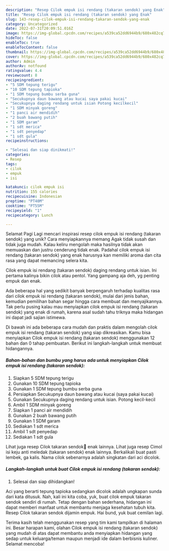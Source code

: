 ```yaml
---
description: "Resep Cilok empuk isi rendang (takaran sendok) yang Enak"
title: "Resep Cilok empuk isi rendang (takaran sendok) yang Enak"
slug: 143-resep-cilok-empuk-isi-rendang-takaran-sendok-yang-enak
category: Uncategorized
date: 2022-07-31T20:09:51.016Z
image: https://img-global.cpcdn.com/recipes/a539ca52dd6944b9/680x482cq70/cilok-empuk-isi-rendang-takaran-sendok-foto-resep-utama.jpg
hideToc: false
enableToc: true
enableTocContent: false
thumbnail: https://img-global.cpcdn.com/recipes/a539ca52dd6944b9/680x482cq70/cilok-empuk-isi-rendang-takaran-sendok-foto-resep-utama.jpg
cover: https://img-global.cpcdn.com/recipes/a539ca52dd6944b9/680x482cq70/cilok-empuk-isi-rendang-takaran-sendok-foto-resep-utama.jpg
author: Admin
authorAv: notfound
ratingvalue: 4.4
reviewcount: 8
recipeingredient:
- "5 SDM tepung terigu"
- "10 SDM tepung tapioka"
- "1 SDM tepung bumbu serba guna"
- "Secukupnya daun bawang atau kucai saya pakai kucai"
- "Secukupnya daging rendang untuk isian Potong kecilkecil"
- "1 SDM minyak goreng"
- "1 panci air mendidih"
- "2 buah bawang putih"
- "1 SDM garam"
- "1 sdt merica"
- "1 sdt penyedap"
- "1 sdt gula"
recipeinstructions:

- "Selesai dan siap dinikmati!"
categories:
- Resep
tags:
- cilok
- empuk
- isi

katakunci: cilok empuk isi 
nutrition: 155 calories
recipecuisine: Indonesian
preptime: "PT40M"
cooktime: "PT55M"
recipeyield: "1"
recipecategory: Lunch

---
```



Selamat Pagi Lagi mencari inspirasi resep cilok empuk isi rendang (takaran sendok) yang unik? Cara menyiapkannya memang Agak tidak susah dan tidak juga mudah. Kalau keliru mengolah maka hasilnya tidak akan memuaskan dan justru cenderung tidak enak. Padahal cilok empuk isi rendang (takaran sendok) yang enak harusnya kan memiliki aroma dan cita rasa yang dapat memancing selera kita.


Cilok empuk isi rendang (takaran sendok) daging rendang untuk isian. Ini pertama kalinya bikin cilok atau pentol. Yang gampang aja deh, yg penting empuk dan enak.

Ada beberapa hal yang sedikit banyak berpengaruh terhadap kualitas rasa dari cilok empuk isi rendang (takaran sendok), mulai dari jenis bahan, kemudian pemilihan bahan segar hingga cara membuat dan menyajikannya. Tak perlu pusing kalau mau menyiapkan cilok empuk isi rendang (takaran sendok) yang enak di rumah, karena asal sudah tahu triknya maka hidangan ini dapat jadi sajian istimewa.


Di bawah ini ada beberapa cara mudah dan praktis dalam mengolah cilok empuk isi rendang (takaran sendok) yang siap dikreasikan. Kamu bisa menyiapkan Cilok empuk isi rendang (takaran sendok) menggunakan 12 bahan dan 0 tahap pembuatan. Berikut ini langkah-langkah untuk membuat hidangannya.

<!--inarticleads1-->

##### Bahan-bahan dan bumbu yang harus ada untuk menyiapkan Cilok empuk isi rendang (takaran sendok):

1. Siapkan 5 SDM tepung terigu
1. Gunakan 10 SDM tepung tapioka
1. Gunakan 1 SDM tepung bumbu serba guna
1. Persiapkan Secukupnya daun bawang atau kucai (saya pakai kucai)
1. Gunakan Secukupnya daging rendang untuk isian. Potong kecil-kecil
1. Ambil 1 SDM minyak goreng
1. Siapkan 1 panci air mendidih
1. Gunakan 2 buah bawang putih
1. Gunakan 1 SDM garam
1. Sediakan 1 sdt merica
1. Ambil 1 sdt penyedap
1. Sediakan 1 sdt gula


Lihat juga resep Cilok takaran sendok🥄 enak lainnya. Lihat juga resep Cimol isi keju anti meledak (takaran sendok) enak lainnya. Berkalikali buat pasti lembek, ga kalis. Nama cilok sebenarnya adalah singkatan dari aci dicolok. 

<!--inarticleads2-->

##### Langkah-langkah untuk buat Cilok empuk isi rendang (takaran sendok):


1. Selesai dan siap dihidangkan!

Aci yang berarti tepung tapioka sedangkan dicolok adalah ungkapan sunda dari kata ditusuk. Nah, kali ini kita coba, yuk, buat cilok empuk takaran sendok sendiri di rumah. Tetap dengan bahan sederhana, hidangan ini dapat memberi manfaat untuk membantu menjaga kesehatan tubuh kita. Resep Cilok takaran sendok dijamin empuk. Hai bund, yuk buat cemilan lagi. 

Terima kasih telah menggunakan resep yang tim kami tampilkan di halaman ini. Besar harapan kami, olahan Cilok empuk isi rendang (takaran sendok) yang mudah di atas dapat membantu anda menyiapkan hidangan yang sedap untuk keluarga/teman maupun menjadi ide dalam berbisnis kuliner. Selamat mencoba!
